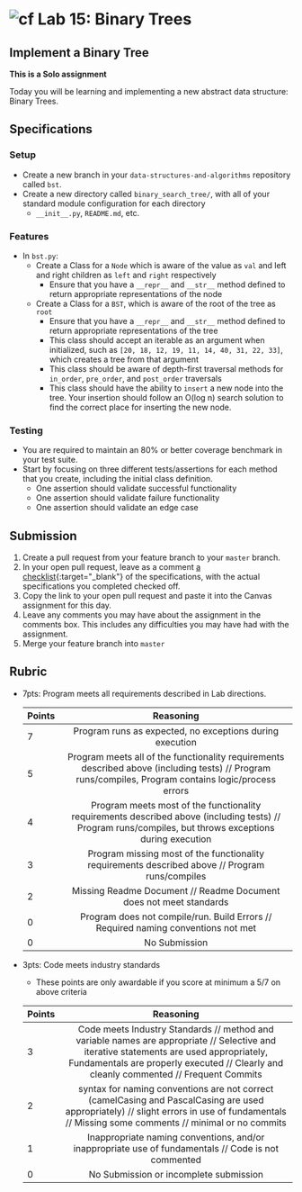 # ![cf](http://i.imgur.com/7v5ASc8.png) Lab 15: Binary Trees

## Implement a Binary Tree

**This is a Solo assignment**
<!-- short description of project -->
Today you will be learning and implementing a new abstract data structure: Binary Trees.

## Specifications
<!-- Write a spefication for the features required in this lab assignment -->

### Setup
- Create a new branch in your `data-structures-and-algorithms` repository called `bst`.
- Create a new directory called `binary_search_tree/`, with all of your standard module configuration for each directory
    - `__init__.py`, `README.md`, etc.

### Features
- In `bst.py`:
    - Create a Class for a `Node` which is aware of the value as `val` and left and right children as `left` and `right` respectively
        - Ensure that you have a `__repr__` and `__str__` method defined to return appropriate representations of the node
    - Create a Class for a `BST`, which is aware of the root of the tree as `root`
        - Ensure that you have a `__repr__` and `__str__` method defined to return appropriate representations of the tree
        - This class should accept an iterable as an argument when initialized, such as `[20, 18, 12, 19, 11, 14, 40, 31, 22, 33]`, which creates a tree from that argument
        - This class should be aware of depth-first traversal methods for `in_order`, `pre_order`, and `post_order` traversals
        - This class should have the ability to `insert` a new node into the tree. Your insertion should follow an O(log n) search solution to find the correct place for inserting the new node.

### Testing
- You are required to maintain an 80% or better coverage benchmark in your test suite.
- Start by focusing on three different tests/assertions for each method that you create, including the initial class definition.
    - One assertion should validate successful functionality
    - One assertion should validate failure functionality
    - One assertion should validate an edge case

## Submission
1. Create a pull request from your feature branch to your `master` branch.
2. In your open pull request, leave as a comment [a checklist](https://github.com/blog/1825-task-lists-in-all-markdown-documents){:target="_blank"} of the specifications, with the actual specifications you completed checked off.
3. Copy the link to your open pull request and paste it into the Canvas assignment for this day.
4. Leave any comments you may have about the assignment in the comments box. This includes any difficulties you may have had with the assignment.
5. Merge your feature branch into `master`

## Rubric
- 7pts: Program meets all requirements described in Lab directions.

	Points  | Reasoning | 
	 ------------ | :-----------: | 
	7       | Program runs as expected, no exceptions during execution |
	5       | Program meets all of the  functionality requirements described above (including tests) // Program runs/compiles, Program contains logic/process errors|
	4       | Program meets most of the functionality requirements described above (including tests)  // Program runs/compiles, but throws exceptions during execution |
	3       | Program missing most of the functionality requirements described above // Program runs/compiles |
	2       | Missing Readme Document // Readme Document does not meet standards |
	0       | Program does not compile/run. Build Errors // Required naming conventions not met |
	0       | No Submission |

- 3pts: Code meets industry standards
	- These points are only awardable if you score at minimum a 5/7 on above criteria

	Points  | Reasoning | 
	 ------------ | :-----------: | 
	3       | Code meets Industry Standards // method and variable names are appropriate // Selective and iterative statements are used appropriately, Fundamentals are properly executed // Clearly and cleanly commented // Frequent Commits |
	2       | syntax for naming conventions are not correct (camelCasing and PascalCasing are used appropriately) // slight errors in use of fundamentals // Missing some comments // minimal or no commits |
	1       | Inappropriate naming conventions, and/or inappropriate use of fundamentals // Code is not commented  |
	0       | No Submission or incomplete submission |

